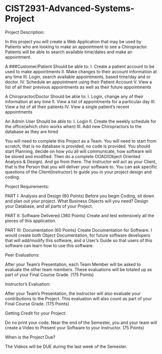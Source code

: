 # CIST2931-Advanced-Systems-Project

Project Description: 

In this project you will create a Web Application that may be used by Patients who are looking to make an appointment to see a Chiropractor.  Patients will be able to search available time/dates and make an appointment.

A ###Customer/Patient Should be able to:
I.	Create a patient account to be used to make appointments
II.	Make changes to their account information at any time
III.	Login, search available appointments, based time/day and or doctor.
IV.	Schedule an appointment using their Patient Account
V.	View a list of all their previous appointments as well as their future appointments 
   
A Chiropractor/Doctor   Should be able to:
I.	Login, change any of their information at any time 
II.	View a list of appointments for a particular day
III.	View a list of all their patients
IV.	View a single patient’s recent appointments

An Admin User Should be able to:
I.	Login 
II.	Create the weekly schedule for the office(which chiro works when)
III.	Add new Chiropractors to the database as they are hired

You will need to complete this Project as a Team.  You will need to start from scratch, that is no database is provided, no code is provided.  You should start Planning, decide on how you all will communicate, how software will be stored and modified.  Then do a complete OOAD(Object Oriented Analysis & Design).  And go from there.
The Instructor will act as your Client, that is the Person that you will deliver your software to.  You can ask specific questions of the Client(Instructor) to guide you in your project design and coding.


Project Requirements: 

PART I: Analysis and Design (60 Points)
Before you begin Coding, sit down and plan out your project.  What Business Objects will you need?  Design your Database, and all parts of your Project.

PART II: Software Delivered (360 Points) Create and test extensively all the pieces of this application.  

PART III: Documentation (60 Points) Create Documentation for Software.  I would create both Object Documentation, for future software developers that will add/modify this software, and a User’s Guide so that users of this software can learn how to use this software.

Peer Evaluations:

After your Team’s Presentation, each Team Member will be asked to evaluate the other team members.  These evaluations will be totaled up as part of your Final Course Grade. (175 Points)

Instructor’s Evaluation:

After your Team’s Presentation, the instructor will also evaluate your contributions to the Project.  This evaluation will also count as part of your Final Course Grade. (175 Points)


Getting Credit for your Project:

Do no print your code.  Near the end of the Semester, you and your team will create a Video to Present your Software to your Instructor. (75 Points)

When is the Project Due? 

The Videos will be DUE during the last week of the Semester.
